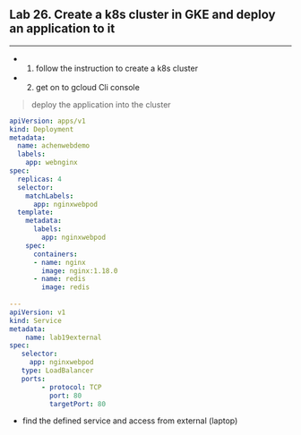 ## Lab 26. Create a k8s cluster in GKE and deploy an application to it
___

* 1. follow the instruction to create a k8s cluster

* 2. get on to gcloud Cli console 

> deploy the application into the cluster

```yaml
apiVersion: apps/v1
kind: Deployment
metadata:
  name: achenwebdemo
  labels:
    app: webnginx
spec:
  replicas: 4
  selector:
    matchLabels:
      app: nginxwebpod
  template:
    metadata:
      labels:
        app: nginxwebpod
    spec:
      containers:
      - name: nginx
        image: nginx:1.18.0
      - name: redis
        image: redis
        
---
apiVersion: v1 
kind: Service 
metadata: 
    name: lab19external 
spec: 
   selector: 
     app: nginxwebpod 
   type: LoadBalancer
   ports: 
        - protocol: TCP 
          port: 80 
          targetPort: 80
```

* find the defined service and access from external (laptop)


